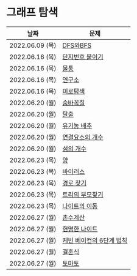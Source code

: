 # 그래프 탐색

| 날짜             |문제|
|----------------|---|
| 2022.06.09 (목) |[DFS와BFS](http://boj.kr/1260)|
| 2022.06.16 (목) | [단지번호 붙이기](http://boj.kr/2667)|
| 2022.06.16 (목) | [물통](http://boj.kr/2251)|
| 2022.06.16 (목) | [연구소](http://boj.kr/14502)|
| 2022.06.16 (목) | [미로탐색](http://boj.kr/2178)|
| 2022.06.20 (월) | [숨바꼭질](http://boj.kr/1697)|
| 2022.06.20 (월) | [탈출](http://boj.kr/3055)|
| 2022.06.20 (월) | [유기농 배추](http://boj.kr/1012)|
| 2022.06.20 (월) | [연결요소의 개수](http://boj.kr/11724)|
| 2022.06.20 (월) | [섬의 개수](http://boj.kr/4963)|
| 2022.06.23 (목) | [양](http://boj.kr/3184)|
| 2022.06.23 (목) | [바이러스](http://boj.kr/2606)|
| 2022.06.23 (목) | [경로 찾기](http://boj.kr/11403)|
| 2022.06.23 (목) | [트리의 부모찾기](http://boj.kr/11725)|
| 2022.06.23 (목) | [나이트의 이동](http://boj.kr/7562)|
| 2022.06.27 (월) | [촌수계산](http://boj.kr/2644)|
| 2022.06.27 (월) | [현명한 나이트](http://boj.kr/18404)|
| 2022.06.27 (월) | [케빈 베이컨의 6단계 법칙](http://boj.kr/1389)|
| 2022.06.27 (월) | [결혼식](http://boj.kr/5567)|
| 2022.06.27 (월) | [토마토](http://boj.kr/7569)|

